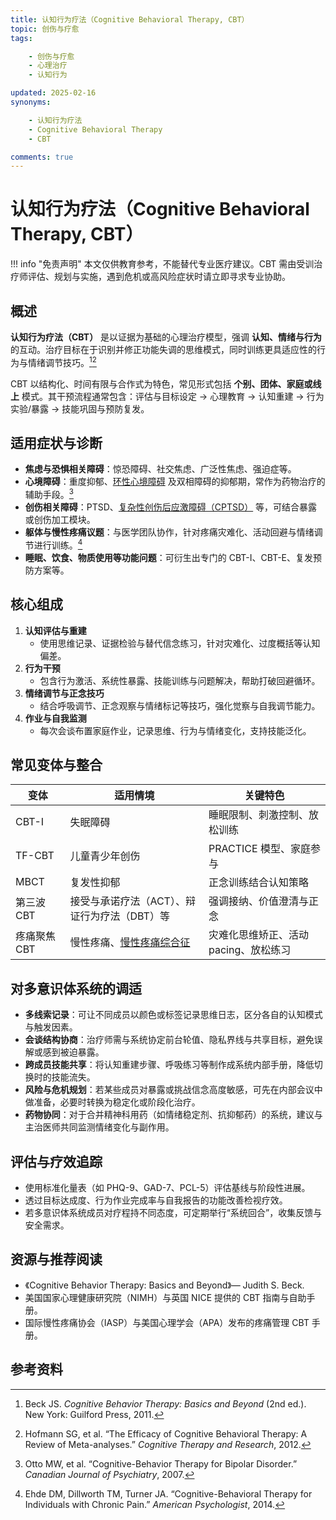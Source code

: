 ```yaml
---
title: 认知行为疗法（Cognitive Behavioral Therapy, CBT）
topic: 创伤与疗愈
tags:

    - 创伤与疗愈
    - 心理治疗
    - 认知行为

updated: 2025-02-16
synonyms:

    - 认知行为疗法
    - Cognitive Behavioral Therapy
    - CBT

comments: true
---
```


# 认知行为疗法（Cognitive Behavioral Therapy, CBT）

!!! info "免责声明"
    本文仅供教育参考，不能替代专业医疗建议。CBT 需由受训治疗师评估、规划与实施，遇到危机或高风险症状时请立即寻求专业协助。

## 概述

**认知行为疗法（CBT）** 是以证据为基础的心理治疗模型，强调 **认知、情绪与行为** 的互动。治疗目标在于识别并修正功能失调的思维模式，同时训练更具适应性的行为与情绪调节技巧。[^beck2011][^hofmann2012]

CBT 以结构化、时间有限与合作式为特色，常见形式包括 **个别、团体、家庭或线上** 模式。其干预流程通常包含：评估与目标设定 → 心理教育 → 认知重建 → 行为实验/暴露 → 技能巩固与预防复发。

## 适用症状与诊断

- **焦虑与恐惧相关障碍**：惊恐障碍、社交焦虑、广泛性焦虑、强迫症等。
- **心境障碍**：重度抑郁、[环性心境障碍](Cyclothymic-Disorder.md) 及双相障碍的抑郁期，常作为药物治疗的辅助手段。[^otto2007]
- **创伤相关障碍**：PTSD、[复杂性创伤后应激障碍（CPTSD）](CPTSD.md) 等，可结合暴露或创伤加工模块。
- **躯体与慢性疼痛议题**：与医学团队协作，针对疼痛灾难化、活动回避与情绪调节进行训练。[^ehde2014]
- **睡眠、饮食、物质使用等功能问题**：可衍生出专门的 CBT-I、CBT-E、复发预防方案等。

## 核心组成

1. **认知评估与重建**
    - 使用思维记录、证据检验与替代信念练习，针对灾难化、过度概括等认知偏差。
2. **行为干预**
    - 包含行为激活、系统性暴露、技能训练与问题解决，帮助打破回避循环。
3. **情绪调节与正念技巧**
    - 结合呼吸调节、正念观察与情绪标记等技巧，强化觉察与自我调节能力。
4. **作业与自我监测**
    - 每次会谈布置家庭作业，记录思维、行为与情绪变化，支持技能泛化。

## 常见变体与整合

| 变体 | 适用情境 | 关键特色 |
| --- | --- | --- |
| CBT-I | 失眠障碍 | 睡眠限制、刺激控制、放松训练 |
| TF-CBT | 儿童青少年创伤 | PRACTICE 模型、家庭参与 |
| MBCT | 复发性抑郁 | 正念训练结合认知策略 |
| 第三波 CBT | 接受与承诺疗法（ACT）、辩证行为疗法（DBT）等 | 强调接纳、价值澄清与正念 |
| 疼痛聚焦 CBT | 慢性疼痛、[慢性疼痛综合征](Chronic-Pain.md) | 灾难化思维矫正、活动 pacing、放松练习 |

## 对多意识体系统的调适

- **多线索记录**：可让不同成员以颜色或标签记录思维日志，区分各自的认知模式与触发因素。
- **会谈结构协商**：治疗师需与系统协定前台轮值、隐私界线与共享目标，避免误解或感到被迫暴露。
- **跨成员技能共享**：将认知重建步骤、呼吸练习等制作成系统内部手册，降低切换时的技能流失。
- **风险与危机规划**：若某些成员对暴露或挑战信念高度敏感，可先在内部会议中做准备，必要时转换为稳定化或阶段化治疗。
- **药物协同**：对于合并精神科用药（如情绪稳定剂、抗抑郁药）的系统，建议与主治医师共同监测情绪变化与副作用。

## 评估与疗效追踪

- 使用标准化量表（如 PHQ-9、GAD-7、PCL-5）评估基线与阶段性进展。
- 透过目标达成度、行为作业完成率与自我报告的功能改善检视疗效。
- 若多意识体系统成员对疗程持不同态度，可定期举行“系统回合”，收集反馈与安全需求。

## 资源与推荐阅读

- 《Cognitive Behavior Therapy: Basics and Beyond》— Judith S. Beck.
- 美国国家心理健康研究院（NIMH）与英国 NICE 提供的 CBT 指南与自助手册。
- 国际慢性疼痛协会（IASP）与美国心理学会（APA）发布的疼痛管理 CBT 手册。

## 参考资料

[^beck2011]: Beck JS. *Cognitive Behavior Therapy: Basics and Beyond* (2nd ed.). New York: Guilford Press, 2011.
[^hofmann2012]: Hofmann SG, et al. “The Efficacy of Cognitive Behavioral Therapy: A Review of Meta-analyses.” *Cognitive Therapy and Research*, 2012.
[^otto2007]: Otto MW, et al. “Cognitive-Behavior Therapy for Bipolar Disorder.” *Canadian Journal of Psychiatry*, 2007.
[^ehde2014]: Ehde DM, Dillworth TM, Turner JA. “Cognitive-Behavioral Therapy for Individuals with Chronic Pain.” *American Psychologist*, 2014.
